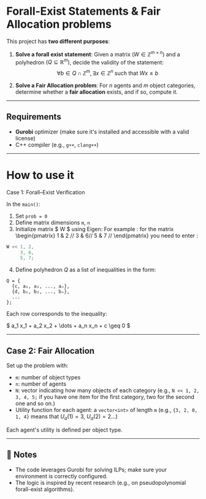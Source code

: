 # Forall-Exist Statements & Fair Allocation problems

This project has **two different purposes**:

1. **Solve a forall exist statement**: Given a matrix $( W \in \mathbb{Z}^{m 	\times n} )$ and a polyhedron $( Q \subseteq \mathbb{R}^m )$, decide the validity of the statement:
   $$\forall b \in Q \cap \mathbb{Z}^m,  \exists x \in \mathbb{Z}^n 	\text{ such that } Wx \leq b$$

2. **Solve a Fair Allocation problem**: For $n$ agents and $m$ object categories, determine whether a **fair allocation** exists, and if so, compute it.

---

## Requirements

- **Gurobi** optimizer (make sure it's installed and accessible with a valid license)
- C++ compiler (e.g., `g++`, `clang++`)

---
# How to use it
 Case 1: Forall–Exist Verification

In the `main()`:
1. Set `prob = 0`
2. Define matrix dimensions `m`, `n`
3. Initialize matrix $ W $ using Eigen:
   For example : for the matrix
   \begin{pmatrix}
      1 & 2 //
      3 & 6//
      5 & 7 //
   \end{pmatrix}
   you need to enter :
```cpp
W << 1, 2,
     3, 6,
     5, 7;
```

4. Define polyhedron  $Q$ as a list of inequalities in the form:

```
Q = {
  {c, a₁, a₂, ..., aₙ},
  {d, b₁, b₂, ..., bₙ},
  ...
};
```

Each row corresponds to the inequality:

$ a_1 x_1 + a_2 x_2 + \dots + a_n x_n + c \geq 0 $

---

## Case 2: Fair Allocation

Set up the problem with:
- `m`: number of object types
- `n`: number of agents
- `N`: vector indicating how many objects of each category (e.g., `N << 1, 2, 3, 4, 5;` if you have one item for the first category, two for the second one and so on.)
- Utility function for each agent: a `vector<int>` of length `m` (e.g., `{3, 2, 0, 1, 4}` means that $U_{a}(1)=3$, $U_{a}(2)=2$...)

Each agent's utility is defined per object type.

---

## 📎 Notes

- The code leverages Gurobi for solving ILPs; make sure your environment is correctly configured.
- The logic is inspired by recent research (e.g., on pseudopolynomial forall-exist algorithms).
